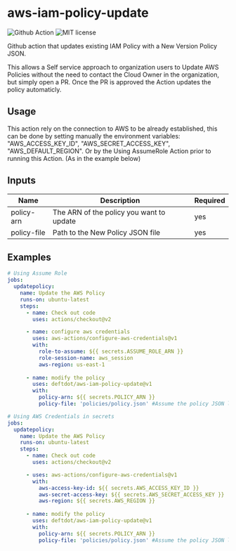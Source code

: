 # aws-iam-policy-update
![Github Action](https://flat.badgen.net/badge/Github/Action/green?icon=github)
![MIT license](https://flat.badgen.net/badge/License/MIT/green)

Github action that updates existing IAM Policy with a New Version Policy JSON.

This allows a Self service approach to organization users to Update AWS Policies without the need to contact the Cloud Owner in the organization, but simply open a PR.
Once the PR is approved the Action updates the policy automaticly.

## Usage
This action rely on the connection to AWS to be already established, this can be done by setting manually the environment variables: 
"AWS_ACCESS_KEY_ID", "AWS_SECRET_ACCESS_KEY", "AWS_DEFAULT_REGION". 
Or by the Using AssumeRole Action prior to running this Action. (As in the example below)

## Inputs
| Name | Description | Required |
| ---- | ----------- | -------- |
| policy-arn | The ARN of the policy you want to update  | yes |
| policy-file | Path to the New Policy JSON file | yes |


## Examples
```yaml
# Using Assume Role
jobs:
  updatepolicy:
    name: Update the AWS Policy
    runs-on: ubuntu-latest
    steps:
      - name: Check out code
        uses: actions/checkout@v2

      - name: configure aws credentials
        uses: aws-actions/configure-aws-credentials@v1
        with:
          role-to-assume: ${{ secrets.ASSUME_ROLE_ARN }}
          role-session-name: aws_session
          aws-region: us-east-1
      
      - name: modify the policy
        uses: deftdot/aws-iam-policy-update@v1
        with:
          policy-arn: ${{ secrets.POLICY_ARN }}
          policy-file: 'policies/policy.json' #Assume the policy JSON located at {repo_root}/policies/policy.json
```

```yaml
# Using AWS Credentials in secrets
jobs:
  updatepolicy:
    name: Update the AWS Policy
    runs-on: ubuntu-latest
    steps:
      - name: Check out code
        uses: actions/checkout@v2

      - uses: aws-actions/configure-aws-credentials@v1
        with:
          aws-access-key-id: ${{ secrets.AWS_ACCESS_KEY_ID }}
          aws-secret-access-key: ${{ secrets.AWS_SECRET_ACCESS_KEY }}
          aws-region: ${{ secrets.AWS_REGION }}
      
      - name: modify the policy
        uses: deftdot/aws-iam-policy-update@v1
        with:
          policy-arn: ${{ secrets.POLICY_ARN }}
          policy-file: 'policies/policy.json' #Assume the policy JSON located at {repo_root}/policies/policy.json
```
